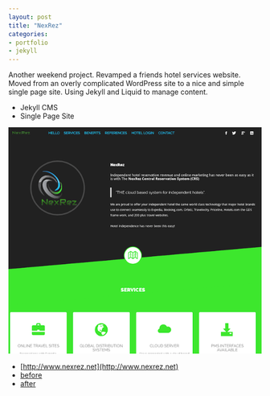 ```yaml
---
layout: post
title: "NexRez"
categories:
- portfolio
- jekyll
---
```


Another weekend project.  Revamped a friends hotel services website.  Moved from an overly complicated WordPress site to a nice and simple single page site.  Using Jekyll and Liquid to manage content.

* Jekyll CMS
* Single Page Site

![NexRez](/images/posts/nexrez.png)

* [http://www.nexrez.net](http://www.nexrez.net)
* [before](/images/posts/nexrez-before.png)
* [after](/images/posts/nexrez.png)